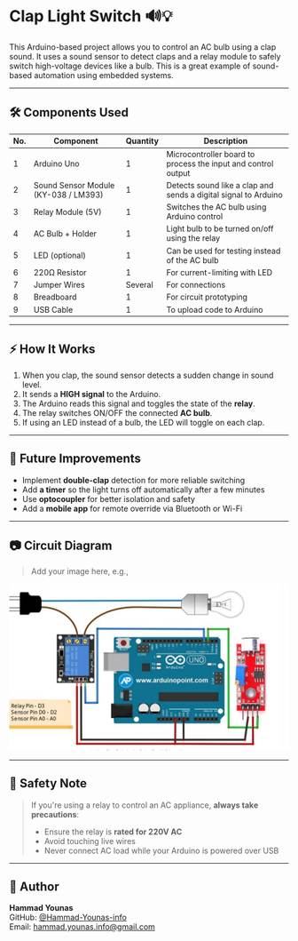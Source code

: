 # Clap Light Switch 🔊💡

This Arduino-based project allows you to control an AC bulb using a clap sound. It uses a sound sensor to detect claps and a relay module to safely switch high-voltage devices like a bulb. This is a great example of sound-based automation using embedded systems.

---

## 🛠 Components Used

| No. | Component                            | Quantity | Description                                           |
|-----|--------------------------------------|----------|-------------------------------------------------------|
| 1   | Arduino Uno                          | 1        | Microcontroller board to process the input and control output |
| 2   | Sound Sensor Module (KY-038 / LM393) | 1        | Detects sound like a clap and sends a digital signal to Arduino |
| 3   | Relay Module (5V)                    | 1        | Switches the AC bulb using Arduino control            |
| 4   | AC Bulb + Holder                     | 1        | Light bulb to be turned on/off using the relay        |
| 5   | LED (optional)                       | 1        | Can be used for testing instead of the AC bulb        |
| 6   | 220Ω Resistor                        | 1        | For current-limiting with LED                         |
| 7   | Jumper Wires                         | Several  | For connections                                       |
| 8   | Breadboard                           | 1        | For circuit prototyping                               |
| 9   | USB Cable                            | 1        | To upload code to Arduino                             |

---

## ⚡ How It Works

1. When you clap, the sound sensor detects a sudden change in sound level.
2. It sends a **HIGH signal** to the Arduino.
3. The Arduino reads this signal and toggles the state of the **relay**.
4. The relay switches ON/OFF the connected **AC bulb**.
5. If using an LED instead of a bulb, the LED will toggle on each clap.

---

## 🔁 Future Improvements

- Implement **double-clap** detection for more reliable switching
- Add **a timer** so the light turns off automatically after a few minutes
- Use **optocoupler** for better isolation and safety
- Add a **mobile app** for remote override via Bluetooth or Wi-Fi

---

## 📷 Circuit Diagram

> Add your image here, e.g.,

![Circuit Diagram](circuit_diagram.png)

---

## 🔐 Safety Note

> If you're using a relay to control an AC appliance, **always take precautions**:
> - Ensure the relay is **rated for 220V AC**
> - Avoid touching live wires
> - Never connect AC load while your Arduino is powered over USB

---

## 🎯 Author

**Hammad Younas**  
GitHub: [@Hammad-Younas-info](https://github.com/Hammad-Younas-info)  
Email: hammad.younas.info@gmail.com
